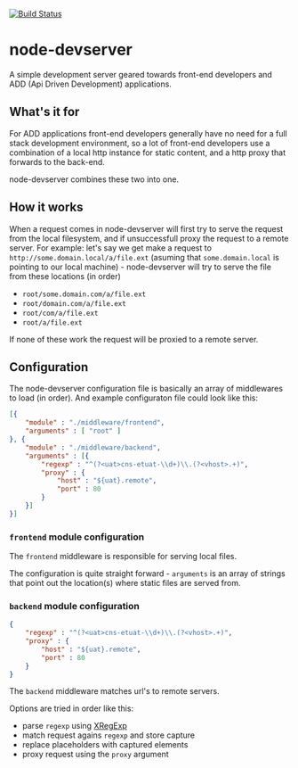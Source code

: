 [![Build Status](https://travis-ci.org/mikaelkaron/node-devserver.png)](https://travis-ci.org/mikaelkaron/node-devserver)

# node-devserver

A simple development server geared towards front-end developers and ADD (Api Driven Development) applications.

## What's it for

For ADD applications front-end developers generally have no need for a full stack development environment, so a lot of front-end developers use a combination of a local http instance for static content, and a http proxy that forwards to the back-end.

node-devserver combines these two into one.

## How it works

When a request comes in node-devserver will first try to serve the request from the local filesystem, and if unsuccessfull proxy the request to a remote server. For example: let's say we get make a request to `http://some.domain.local/a/file.ext` (asuming that `some.domain.local` is pointing to our local machine) - node-devserver will try to serve the file from these locations (in order)

* `root/some.domain.com/a/file.ext`
* `root/domain.com/a/file.ext`
* `root/com/a/file.ext`
* `root/a/file.ext`

If none of these work the request will be proxied to a remote server.

## Configuration

The node-devserver configuration file is basically an array of middlewares to load (in order). And example configuraton file could look like this:

```json
[{
	"module" : "./middleware/frontend",
	"arguments" : [ "root" ]
}, {
	"module" : "./middleware/backend",
	"arguments" : [{
		"regexp" : "^(?<uat>cns-etuat-\\d+)\\.(?<vhost>.+)",
		"proxy" : {
			"host" : "${uat}.remote",
			"port" : 80
		}
	}]
}]
```

### `frontend` module configuration

The `frontend` middleware is responsible for serving local files.

The configuration is quite straight forward - `arguments` is an array of strings that point out the location(s) where static files are served from.

### `backend` module configuration

```json
{
	"regexp" : "^(?<uat>cns-etuat-\\d+)\\.(?<vhost>.+)",
	"proxy" : {
		"host" : "${uat}.remote",
		"port" : 80
	}
}
```

The `backend` middleware matches url's to remote servers.

Options are tried in order like this:

* parse `regexp` using [XRegExp](http://xregexp.com)
* match request agains `regexp` and store capture
* replace placeholders with captured elements
* proxy request using the `proxy` argument
